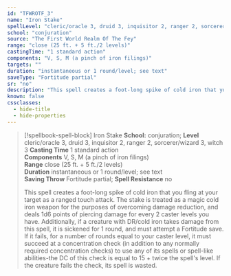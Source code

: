 ```yaml
---
id: "TFWROTF_3"
name: "Iron Stake"
spellLevel: "cleric/oracle 3, druid 3, inquisitor 2, ranger 2, sorcerer/wizard 3, witch 3"
school: "conjuration"
source: "The First World Realm Of The Fey"
range: "close (25 ft. + 5 ft./2 levels)"
castingTime: "1 standard action"
components: "V, S, M (a pinch of iron filings)"
targets: ""
duration: "instantaneous or 1 round/level; see text"
saveType: "Fortitude partial"
sr: "no"
description: "This spell creates a foot-long spike of cold iron that you fling at your target as a ranged touch attack. The stake is treated as a magic cold iron weapon for the purposes of overcoming damage reduction, and deals 1d6 points of piercing damage for every 2 caster levels you have.  Additionally, if a creature with DR/cold iron takes damage from this spell, it is sickened for 1 round, and must attempt a Fortitude save. If it fails, for a number of rounds equal to your caster level, it must succeed at a concentration check (in addition to any normally required concentration checks) to use any of its spells or spell-like abilities-the DC of this check is equal to 15 + twice the spell's level. If the creature fails the check, its spell is wasted."
known: false
cssclasses:
  - hide-title
  - hide-properties
---
```


> [!spellbook-spell-block] Iron Stake
> **School:** conjuration; **Level** cleric/oracle 3, druid 3, inquisitor 2, ranger 2, sorcerer/wizard 3, witch 3
> **Casting Time** 1 standard action  
> **Components** V, S, M (a pinch of iron filings)  
> **Range** close (25 ft. + 5 ft./2 levels)  
> **Duration** instantaneous or 1 round/level; see text  
> **Saving Throw** Fortitude partial; **Spell Resistance** no
> 
> This spell creates a foot-long spike of cold iron that you fling at your target as a ranged touch attack. The stake is treated as a magic cold iron weapon for the purposes of overcoming damage reduction, and deals 1d6 points of piercing damage for every 2 caster levels you have.  Additionally, if a creature with DR/cold iron takes damage from this spell, it is sickened for 1 round, and must attempt a Fortitude save. If it fails, for a number of rounds equal to your caster level, it must succeed at a concentration check (in addition to any normally required concentration checks) to use any of its spells or spell-like abilities-the DC of this check is equal to 15 + twice the spell's level. If the creature fails the check, its spell is wasted.